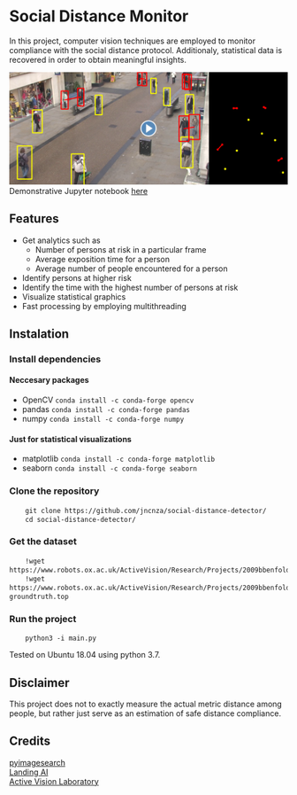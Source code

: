 # Social Distance Monitor
In this project, computer vision techniques are employed to monitor compliance with the social distance protocol. Additionaly, statistical data is recovered in order to obtain meaningful insights.

[![Demonstration](/media/video.png)](https://www.youtube.com/watch?v=pm3YnYfA7as)
Demonstrative Jupyter notebook [here](https://github.com/jncnza/social-distance-detector/blob/master/notebook/social_distance_detector.ipynb)

## Features
* Get analytics such as
    - Number of persons at risk in a particular frame
    - Average exposition time for a person
    - Average number of people encountered for a person
* Identify persons at higher risk
* Identify the time with the highest number of persons at risk
* Visualize statistical graphics
* Fast processing by employing multithreading

## Instalation

### Install dependencies
#### Neccesary packages
* OpenCV
        `conda install -c conda-forge opencv`
* pandas
        `conda install -c conda-forge pandas`
* numpy
        `conda install -c conda-forge numpy`
#### Just for statistical visualizations
* matplotlib
        `conda install -c conda-forge matplotlib`
* seaborn
        `conda install -c conda-forge seaborn`

### Clone the repository
        git clone https://github.com/jncnza/social-distance-detector/
        cd social-distance-detector/

### Get the dataset
        !wget https://www.robots.ox.ac.uk/ActiveVision/Research/Projects/2009bbenfold_headpose/Datasets/TownCentreXVID.avi
        !wget https://www.robots.ox.ac.uk/ActiveVision/Research/Projects/2009bbenfold_headpose/Datasets/TownCentre-groundtruth.top

### Run the project
        python3 -i main.py
Tested on Ubuntu 18.04 using python 3.7.

## Disclaimer
This project does not to exactly measure the actual metric distance among people, but rather just serve as an estimation of safe distance compliance.

## Credits
[pyimagesearch](https://www.pyimagesearch.com/2017/02/06/faster-video-file-fps-with-cv2-videocapture-and-opencv/)\
[Landing AI](https://landing.ai/landing-ai-creates-an-ai-tool-to-help-customers-monitor-social-distancing-in-the-workplace/)\
[Active Vision Laboratory](https://www.robots.ox.ac.uk/ActiveVision/Research/Projects/2009bbenfold_headpose/project.html)
